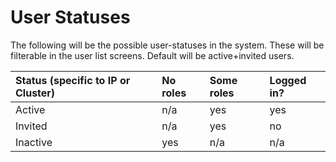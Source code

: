 # User Statuses

The following will be the possible user-statuses in the system. These will be filterable in the user list screens. Default will be active+invited users.

| Status \(specific to IP or Cluster\) | No roles | Some roles | Logged in? |
| :--- | :--- | :--- | :--- |
| Active | n/a | yes | yes |
| Invited | n/a | yes | no |
| Inactive | yes | n/a | n/a |



